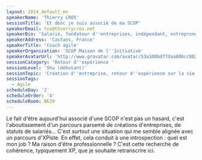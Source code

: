 ```yaml
---
layout: 2014_default_en
speakerName: 'Thierry CROS'
sessionTitle: 'Et donc je suis associé de ma SCOP'
speakerEmail: tco@thierrycros.net
speakerBio: 'Salarié, fondateur d''entreprises, indépendant, entrepreneur-salarié d''une SCOP d''emploi'
speakerAddress: 'Castans, France'
speakerTitle: 'Coach agile'
speakerOrganization: 'SCOP Maison de l''Initiative'
speakerAvatarUrl: 'http://www.gravatar.com/avatar/53a108bd77daa806cc8828e2fd38e7ce?size=200'
sessionCategory: 'Retour d''expérience '
sessionLevel: 'Shu (débutant)'
sessionTopic: 'Création d''entreprise, retour d''expérience sur la vie d''indépendant'
sessionTags:
  - Agile
scheduleDay: '2'
scheduleOrder: '4'
scheduleRoom: BE29
---
```


Le fait d'être aujourd'hui associé d'une SCOP n'est pas un hasard, c'est l'aboutissement d'un parcours parsemé de créations d'entreprises, de statuts de salariés... 
C'est surtout une situation qui me semble alignée avec un parcours d'XPiste. 
En effet, cela conduit à une introspection : quel est mon job ? Ma raison d'être professionnelle ? 
C'est cette recherche de cohérence, typiquement XP, que je souhaite retranscrire ici.


